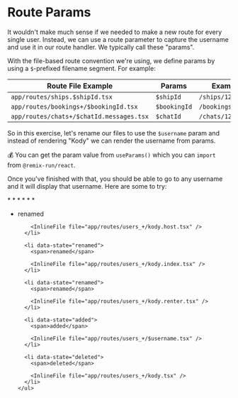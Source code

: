 # Route Params

It wouldn't make much sense if we needed to make a new route for every single
user. Instead, we can use a route parameter to capture the username and use it
in our route handler. We typically call these "params".

With the file-based route convention we're using, we define params by using a
`$`-prefixed filename segment. For example:

| Route File Example                       | Params       | Example Path           |
| ---------------------------------------- | ------------ | ---------------------- |
| `app/routes/ships.$shipId.tsx`           | `$shipId`    | `/ships/1234`          |
| `app/routes/bookings+/$bookingId.tsx`    | `$bookingId` | `/bookings/1234`       |
| `app/routes/chats+/$chatId.messages.tsx` | `$chatId`    | `/chats/1234/messages` |

So in this exercise, let's rename our files to use the `$username` param and
instead of rendering "Kody" we can render the username from params.

💰 You can get the param value from `useParams()` which you can `import` from
`@remix-run/react`.

Once you've finished with that, you should be able to go to any username and it
will display that username. Here are some to try:

<div>
	* <LinkToApp to="/users/kody" />
	* <LinkToApp to="/users/Marty123" />
	* <LinkToApp to="/users/Alfred" />
	* <LinkToApp to="/users/hannah" />
	* <LinkToApp to="/users/olivia" />
	* <LinkToApp to="/users/peter" />
</div>

<TouchedFiles>
  <div id="files">
    <ul>
      <li data-state="renamed">
        <span>renamed</span>

        <InlineFile file="app/routes/users_+/kody.host.tsx" />
      </li>

      <li data-state="renamed">
        <span>renamed</span>

        <InlineFile file="app/routes/users_+/kody.index.tsx" />
      </li>

      <li data-state="renamed">
        <span>renamed</span>

        <InlineFile file="app/routes/users_+/kody.renter.tsx" />
      </li>

      <li data-state="added">
        <span>added</span>

        <InlineFile file="app/routes/users_+/$username.tsx" />
      </li>

      <li data-state="deleted">
        <span>deleted</span>

        <InlineFile file="app/routes/users_+/kody.tsx" />
      </li>
    </ul>

  </div>
</TouchedFiles>
